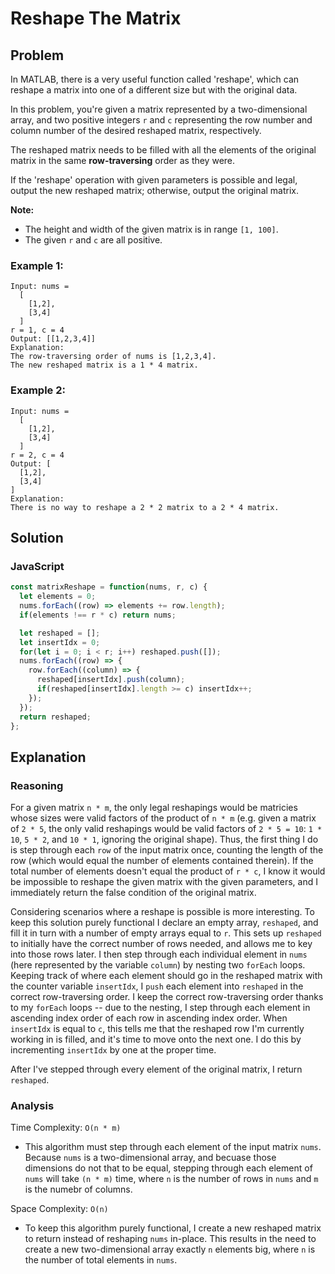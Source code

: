 # Reshape The Matrix
## Problem
In MATLAB, there is a very useful function called 'reshape', which can reshape a matrix into one of a different size but with the original data.

In this problem, you're given a matrix represented by a two-dimensional array, and two positive integers `r` and `c` representing the row number and column number of the desired reshaped matrix, respectively.

The reshaped matrix needs to be filled with all the elements of the original matrix in the same **row-traversing** order as they were.

If the 'reshape' operation with given parameters is possible and legal, output the new reshaped matrix; otherwise, output the original matrix.

**Note:**
* The height and width of the given matrix is in range `[1, 100]`.
* The given `r` and `c` are all positive.

### Example 1:
```
Input: nums =
  [
    [1,2],
    [3,4]
  ]
r = 1, c = 4
Output: [[1,2,3,4]]
Explanation:
The row-traversing order of nums is [1,2,3,4].
The new reshaped matrix is a 1 * 4 matrix.
```

### Example 2:
```
Input: nums =
  [
    [1,2],
    [3,4]
  ]
r = 2, c = 4
Output: [
  [1,2],
  [3,4]
]
Explanation:
There is no way to reshape a 2 * 2 matrix to a 2 * 4 matrix.
```

## Solution
### JavaScript
```javascript
const matrixReshape = function(nums, r, c) {
  let elements = 0;
  nums.forEach((row) => elements += row.length);
  if(elements !== r * c) return nums;

  let reshaped = [];
  let insertIdx = 0;
  for(let i = 0; i < r; i++) reshaped.push([]);
  nums.forEach((row) => {
    row.forEach((column) => {
      reshaped[insertIdx].push(column);
      if(reshaped[insertIdx].length >= c) insertIdx++;
    });
  });
  return reshaped;
};
```

## Explanation
### Reasoning
For a given matrix `n * m`, the only legal reshapings would be matricies whose sizes were valid factors of the product of `n * m` (e.g. given a matrix of `2 * 5`, the only valid reshapings would be valid factors of `2 * 5 = 10`: `1 * 10`, `5 * 2`, and `10 * 1`, ignoring the original shape). Thus, the first thing I do is step through each `row` of the input matrix once, counting the length of the row (which would equal the number of elements contained therein). If the total number of elements doesn't equal the product of `r * c`, I know it would be impossible to reshape the given matrix with the given parameters, and I immediately return the false condition of the original matrix.

Considering scenarios where a reshape is possible is more interesting. To keep this solution purely functional I declare an empty array, `reshaped`, and fill it in turn with a number of empty arrays equal to `r`. This sets up `reshaped` to initially have the correct number of rows needed, and allows me to key into those rows later. I then step through each individual element in `nums` (here represented by the variable `column`) by nesting two `forEach` loops. Keeping track of where each element should go in the reshaped matrix with the counter variable `insertIdx`, I `push` each element into `reshaped` in the correct row-traversing order. I keep the correct row-traversing order thanks to my `forEach` loops -- due to the nesting, I step through each element in ascending index order of each row in ascending index order. When `insertIdx` is equal to `c`, this tells me that the reshaped row I'm currently working in is filled, and it's time to move onto the next one. I do this by incrementing `insertIdx` by one at the proper time.

After I've stepped through every element of the original matrix, I return `reshaped`.

### Analysis
Time Complexity: `O(n * m)`
* This algorithm must step through each element of the input matrix `nums`. Because `nums` is a two-dimensional array, and becuase those dimensions do not that to be equal, stepping through each element of `nums` will take `(n * m)` time, where `n` is the number of rows in `nums` and `m` is the numebr of columns.

Space Complexity: `O(n)`
* To keep this algorithm purely functional, I create a new reshaped matrix to return instead of reshaping `nums` in-place. This results in the need to create a new two-dimensional array exactly `n` elements big, where `n` is the number of total elements in `nums`.
